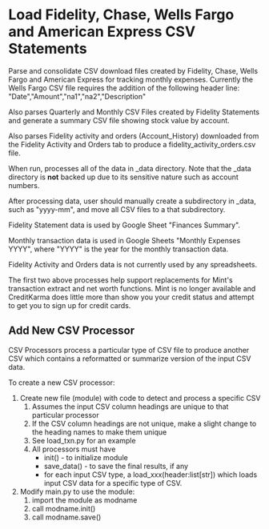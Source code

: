 # Load Fidelity, Chase, Wells Fargo and American Express CSV Statements

Parse and consolidate CSV download files created by Fidelity, Chase, Wells Fargo and
American Express for tracking monthly expenses. Currently the Wells Fargo CSV file requires 
the addition of the following header line:  "Date","Amount","na1","na2","Description"

Also parses Quarterly and Monthly CSV Files created by Fidelity Statements and generate a
summary CSV file showing stock value by account.

Also parses Fidelity activity and orders (Account_History) downloaded from the Fidelity Activity and Orders tab to produce a fidelity_activity_orders.csv file.

When run, processes all of the data in _data directory. Note that the _data directory
is **not** backed up due to its sensitive nature such as account numbers.

After processing data, user should manually create a subdirectory in _data, such as "yyyy-mm", and move all CSV files to a that subdirectory.

Fidelity Statement data is used by Google Sheet "Finances Summary".

Monthly transaction data is used in Google Sheets "Monthly Expenses YYYY", 
where "YYYY" is the year for the monthly transaction data.

Fidelity Activity and Orders data is not currently used by any spreadsheets.

The first two above processes help support replacements for Mint's transaction extract and
net worth functions. Mint is no longer available and CreditKarma does little more than show you 
your credit status and attempt to get you to sign up for credit cards.

## Add New CSV Processor

CSV Processors process a particular type of CSV file to produce another CSV which 
contains a reformatted or summarize version of the input CSV data.

To create a new CSV processor:
1. Create new file (module) with code to detect and process a specific CSV
   1. Assumes the input CSV column  headings are unique to that particular processor
   2. If the CSV column headings are not unique, make a slight change to the heading names to make them unique
   3. See load_txn.py for an example
   4. All processors must have
        - init() - to initialize module
        - save_data() - to save the final results, if any
        - for each input CSV type, a load_xxx(header:list[str]) which loads input CSV data for a specific type of CSV.
2. Modify main.py to use the module:
    1. import the module as modname
    2. call modname.init()
    3. call modname.save()